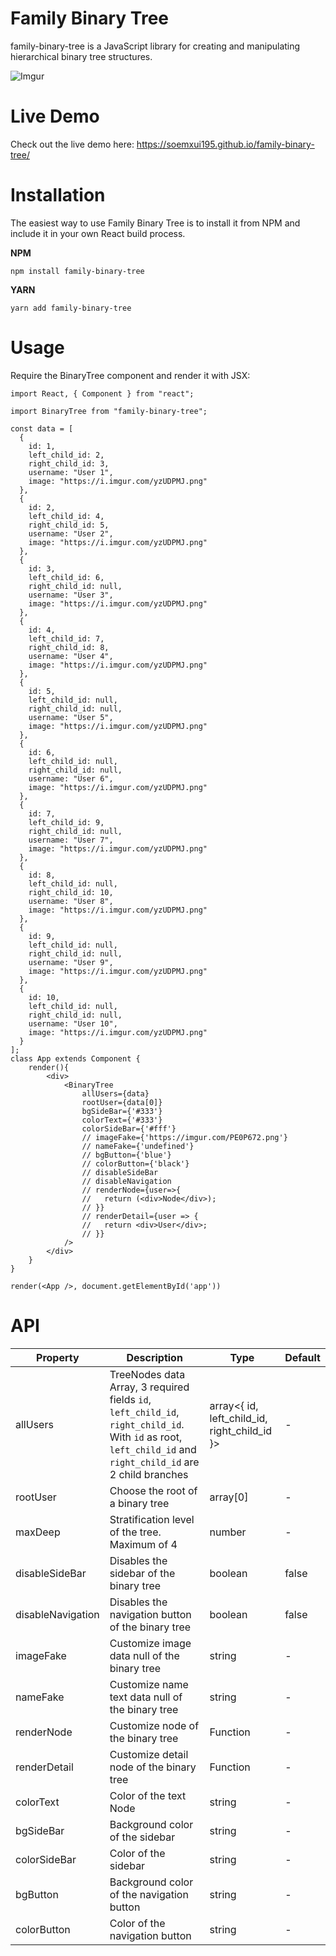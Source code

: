 # Family Binary Tree

family-binary-tree is a JavaScript library for creating and manipulating hierarchical binary tree structures.

![Imgur](https://i.imgur.com/SRJiZk2.png)

# Live Demo

Check out the live demo here: https://soemxui195.github.io/family-binary-tree/
# Installation

The easiest way to use Family Binary Tree is to install it from NPM and include it in your own React build process.

__NPM__
```
npm install family-binary-tree
```
__YARN__
```
yarn add family-binary-tree
```

# Usage

Require the BinaryTree component and render it with JSX:

```
import React, { Component } from "react";

import BinaryTree from "family-binary-tree";

const data = [
  {
    id: 1,
    left_child_id: 2,
    right_child_id: 3,
    username: "User 1",
    image: "https://i.imgur.com/yzUDPMJ.png"
  },
  {
    id: 2,
    left_child_id: 4,
    right_child_id: 5,
    username: "User 2",
    image: "https://i.imgur.com/yzUDPMJ.png"
  },
  {
    id: 3,
    left_child_id: 6,
    right_child_id: null,
    username: "User 3",
    image: "https://i.imgur.com/yzUDPMJ.png"
  },
  {
    id: 4,
    left_child_id: 7,
    right_child_id: 8,
    username: "User 4",
    image: "https://i.imgur.com/yzUDPMJ.png"
  },
  {
    id: 5,
    left_child_id: null,
    right_child_id: null,
    username: "User 5",
    image: "https://i.imgur.com/yzUDPMJ.png"
  },
  {
    id: 6,
    left_child_id: null,
    right_child_id: null,
    username: "User 6",
    image: "https://i.imgur.com/yzUDPMJ.png"
  },
  {
    id: 7,
    left_child_id: 9,
    right_child_id: null,
    username: "User 7",
    image: "https://i.imgur.com/yzUDPMJ.png"
  },
  {
    id: 8,
    left_child_id: null,
    right_child_id: 10,
    username: "User 8",
    image: "https://i.imgur.com/yzUDPMJ.png"
  },
  {
    id: 9,
    left_child_id: null,
    right_child_id: null,
    username: "User 9",
    image: "https://i.imgur.com/yzUDPMJ.png"
  },
  {
    id: 10,
    left_child_id: null,
    right_child_id: null,
    username: "User 10",
    image: "https://i.imgur.com/yzUDPMJ.png"
  }
];
class App extends Component {
    render(){
        <div>
            <BinaryTree
                allUsers={data}
                rootUser={data[0]}
                bgSideBar={'#333'}
                colorText={'#333'}
                colorSideBar={'#fff'}
                // imageFake={'https://imgur.com/PE0P672.png'}
                // nameFake={'undefined'}  
                // bgButton={'blue'}
                // colorButton={'black'}
                // disableSideBar
                // disableNavigation
                // renderNode={user=>{
                //   return (<div>Node</div>);
                // }}
                // renderDetail={user => {
                //   return <div>User</div>;
                // }}
            />
        </div>
    }
}

render(<App />, document.getElementById('app'))
```

# API

| Property | Description | Type | Default |
| ------ | ----------- | ------| -------|
|  allUsers  | TreeNodes data Array, 3 required fields `id`, `left_child_id`, `right_child_id`. With `id` as root, `left_child_id` and `right_child_id` are 2 child branches  | array\<{ id, left_child_id, right_child_id }> | - |
| rootUser | Choose the root of a binary tree | array[0] | - |
| maxDeep | Stratification level of the tree. Maximum of 4 | number | - |
| disableSideBar | Disables the sidebar of the binary tree | boolean | false |
| disableNavigation | Disables the navigation button of the binary tree | boolean | false |
| imageFake | Customize image data null of the binary tree | string | - |
| nameFake | Customize name text data null of the binary tree | string | - |
| renderNode | Customize node of the binary tree | Function | - |
| renderDetail | Customize detail node of the binary tree | Function | - |
| colorText | Color of the text Node | string | - |
| bgSideBar | Background color of the sidebar | string | - |
| colorSideBar | Color of the sidebar | string | - |
| bgButton | Background color of the navigation button | string | - |
| colorButton | Color of the navigation button | string | - |


